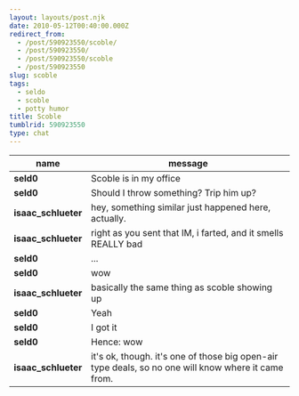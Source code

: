 ```yaml
---
layout: layouts/post.njk
date: 2010-05-12T00:40:00.000Z
redirect_from:
  - /post/590923550/scoble/
  - /post/590923550/
  - /post/590923550/scoble
  - /post/590923550
slug: scoble
tags:
  - seldo
  - scoble
  - potty humor
title: Scoble
tumblrid: 590923550
type: chat
---
```

|name|message|
|-----|-----|
| **seld0** | Scoble is in my office |
| **seld0** | Should I throw something? Trip him up? |
| **isaac_schlueter** | hey, something similar just happened here, actually. |
| **isaac_schlueter** | right as you sent that IM, i farted, and it smells REALLY bad |
| **seld0** | ... |
| **seld0** | wow |
| **isaac_schlueter** | basically the same thing as scoble showing up |
| **seld0** | Yeah |
| **seld0** | I got it |
| **seld0** | Hence: wow |
| **isaac_schlueter** | it's ok, though.  it's one of those big open-air type deals, so no one will know where it came from. |
